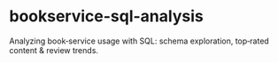 # bookservice-sql-analysis
Analyzing book‐service usage with SQL: schema exploration, top‐rated content &amp; review trends.

